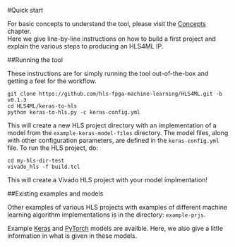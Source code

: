 #Quick start

For basic concepts to understand the tool, please visit the <a href="../CONCEPTS.html">Concepts</a> chapter.  
Here we give line-by-line instructions on how to build a first project and explain the various steps to producing an HLS4ML IP.

##Running the tool

These instructions are for simply running the tool out-of-the-box and getting a feel for the workflow.  

```
git clone https://github.com/hls-fpga-machine-learning/HLS4ML.git -b v0.1.3
cd HLS4ML/keras-to-hls
python keras-to-hls.py -c keras-config.yml
```

This will create a new HLS project directory with an implementation of a model from the `example-keras-model-files` directory.
The model files, along with other configuration parameters, are defined in the `keras-config.yml` file.
To run the HLS project, do:

```
cd my-hls-dir-test
vivado_hls -f build.tcl
```

This will create a Vivado HLS project with your model implmentation!

##Existing examples and models

Other examples of various HLS projects with examples of different machine learning algorithm implementations is in the directory: `example-prjs`.

Example [Keras](https://github.com/hls-fpga-machine-learning/hls4ml/tree/master/keras-to-hls/example-keras-model-files) and [PyTorch](https://github.com/hls-fpga-machine-learning/hls4ml/tree/master/pytorch-to-hls/example-models) models are availble.  Here, we also give a little information in what is given in these models.
